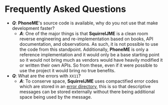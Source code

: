 # Frequently Asked Questions

 * ***Q***: **PhoneME**'s source code is available, why do you not use that
   make development faster?
   * ***A***: One of the major things is that **SquirrelJME** is a clean room
     reverse engineering and re-implementation based on books, API
     documentation, and observations. As such, it is not possible to use the
     code from this standpoint. Additionally, **PhoneME** is only a reference
     implementation and it would only be a base starting point so it would
     not bring much as vendors would have heavily modified it or written
     their own APIs. So from these, even if it were possible to use the
     project it would bring no true benefits.
 * ***Q***: What are the errors with `XX11`?
   * ***A***: To conserve space, **SquirrelJME** uses compactified error
     codes which are stored in an [error directory](error-list.mkd), this is
     so that descriptive messages can be stored externally without there
     being additional space being used by the message.
